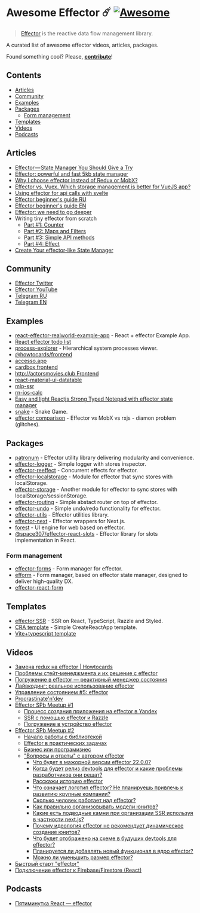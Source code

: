 # Awesome Effector ☄️ [![Awesome](https://awesome.re/badge.svg)](https://awesome.re)

> [Effector](https://effector.dev/) is the reactive data flow management library. 

A curated list of awesome effector videos, articles, packages.

Found something cool? Please, **[contribute](contributing.md)**!

## Contents

* [Articles](#articles) 
* [Community](#community) 
* [Examples](#examples)
* [Packages](#packages)
  * [Form management](#form-management)
* [Templates](#templates)
* [Videos](#videos)
* [Podcasts](#podcasts)

## Articles
* [Effector — State Manager You Should Give a Try](https://itnext.io/effector-state-manager-you-should-give-a-try-b46b917e51cc)
* [Effector: powerful and fast 5kb state manager](https://codeburst.io/effector-state-manager-6ee2e72e8e0b)
* [Why I choose effector instead of Redux or MobX?](https://dev.to/lessmess/why-i-choose-effector-instead-of-redux-or-mobx-3dl7)
* [Effector vs. Vuex. Which storage management is better for VueJS app?](https://medium.com/blue-harvest-tech-blog/effector-vs-vuex-which-storage-management-is-better-for-vuejs-app-54f3c3257b53)
* [Using effector for api calls with svelte](https://richey.codes/posts/using-efffector-for-api-calls-with-svelte/)
* [Effector beginner's guide RU](https://telegra.ph/Effector-beginners-guide-RU-10-22)
* [Effector beginner's guide EN](https://dev.to/yanlobat/effector-s-beginner-guide-3jl4)
* [Effector: we need to go deeper](https://dev.to/yumauri/effector-we-need-to-go-deeper-4geg)
* Writing tiny effector from scratch
  * [Part #1: Counter](https://dev.to/yumauri/e-wee-ctor-writing-tiny-effector-from-scratch-1-1kap)
  * [Part #2: Maps and Filters](https://dev.to/yumauri/e-wee-ctor-writing-tiny-effector-from-scratch-2-31po)
  * [Part #3: Simple API methods](https://dev.to/yumauri/e-wee-ctor-writing-tiny-effector-from-scratch-3-simple-api-methods-41f3)
  * [Part #4: Effect](https://dev.to/yumauri/e-wee-ctor-writing-tiny-effector-from-scratch-4-54b)
* [Create Your effector-like State Manager](https://dev.to/gigantz/create-your-effector-like-state-manager-1nfd)

## Community
* [Effector Twitter](https://twitter.com/EffectorJS)
* [Effector YouTube](https://www.youtube.com/channel/UCm8PRc_yjz3jXHH0JylVw1Q)
* [Telegram RU](https://t.me/effector_ru)
* [Telegram EN](https://t.me/effector_en)

## Examples
* [react-effector-realworld-example-app](https://github.com/mg901/react-effector-realworld-example-app) - React + effector Example App.
* [React effector todo list](https://codesandbox.io/s/react-effector-todo-list-o5yzj)
* [process-explorer](https://github.com/lessmess-dev/process-explorer) - Hierarchical system processes viewer.
* [@howtocards/frontend](https://github.com/howtocards/frontend)
* [accesso.app](https://github.com/accesso-app/frontend)
* [cardbox frontend](https://github.com/cardboxdev/frontend)
* [http://actorsmovies.club Frontend](https://github.com/today-/actorsmovies/)
* [react-material-ui-datatable](https://github.com/DTupalov/react-material-ui-datatable)
* [mlp-ssr](https://github.com/maxmitko/mlp-ssr)
* [rn-ios-calc](https://github.com/niksmr/rn-ios-calc)
* [Easy and light Reactjs Strong Typed Notepad with effector state manager](https://github.com/paurock/Strong-Typed-Notepad-Reactjs-w-Effector)
* [snake](https://github.com/userbq201/snake) - Snake Game.
* [effector comparison](https://codesandbox.io/s/effector-comparison-r9qy2) - Effector vs MobX vs rxjs - diamon problem (glitches).

## Packages

* [patronum](https://github.com/effector/patronum) - Effector utility library delivering modularity and convenience.
* [effector-logger](https://github.com/effector/logger) - Simple logger with stores inspector.
* [effector-reeffect](https://github.com/yumauri/effector-reeffect) - Concurrent effects for effector.
* [effector-localstorage](https://github.com/lessmess-dev/effector-localstorage) - Module for effector that sync stores with localStorage.
* [effector-storage](https://github.com/yumauri/effector-storage) - Another module for effector to sync stores with localStorage/sessionStorage.
* [effector-routing](https://github.com/Kelin2025/effector-routing) - Simple abstact router on top of effector.
* [effector-undo](https://github.com/tanyaisinmybed/effector-undo) - Simple undo/redo functionality for effector.
* [effector-utils](https://github.com/Kelin2025/effector-utils) - Effector utilities library.
* [effector-next](https://github.com/weyheyhey/effector-next) - Effector wrappers for Next.js.
* [forest](https://github.com/effector/effector/tree/master/packages/forest) - UI engine for web based on effector.
* [@space307/effector-react-slots](https://github.com/space307/effector-react-slots) - Effector library for slots implementation in React.

### Form management
* [effector-forms](https://github.com/aanation/effector-forms) - Form manager for effector.
* [efform](https://github.com/tehSLy/efform) - Form manager, based on effector state manager, designed to deliver high-quality DX.
* [effector-react-form](https://github.com/GTOsss/effector-react-form)

## Templates
* [effector SSR](https://github.com/effector/razzle-template) - SSR on React, TypeScript, Razzle and Styled.
* [CRA template](https://github.com/effector/cra-template) - Simple CreateReactApp template.
* [Vite+typescript template](https://github.com/mmnkuh/effector-vite-template)

## Videos
* [Замена redux на effector | Howtocards](https://www.youtube.com/watch?v=IXicdkQchTk)
* [Проблемы стейт-менеджмента и их решение с effector](https://www.youtube.com/watch?v=48XSmEIqbkI)
* [Погружение в effector — реактивный менеджер состояния](https://www.youtube.com/watch?v=cZcHF8a2ZA4)
* [Лайвкодинг: реальное использование effector](https://www.youtube.com/watch?v=fbtElWjOXV0)
* [Управление состоянием #5: effector](https://www.youtube.com/watch?v=fdjc5ZPckNo)
* [Procrastinate'n'dev](https://www.youtube.com/watch?v=LYo6l120pjk)
* [Effector SPb Meetup #1](https://youtu.be/IacUIo9fXhI)
  * [Процесс создания приложения на effector в Yandex](https://youtu.be/IacUIo9fXhI?t=217)
  * [SSR c помощью effector и Razzle](https://youtu.be/IacUIo9fXhI?t=4020)
  * [Погружение в устройство effector](https://youtu.be/IacUIo9fXhI?t=7451)
* [Effector SPb Meetup #2](https://youtu.be/nLYc4PaTXYk)
  * [Начало работы с библиотекой](https://youtu.be/nLYc4PaTXYk?t=188)
  * [Effector в практических задачах](https://youtu.be/nLYc4PaTXYk?t=4234)
  * [Бизнес или програмизнес](https://youtu.be/nLYc4PaTXYk?t=5620)
  * ["Вопросы и ответы" c автором effector](https://youtu.be/nLYc4PaTXYk?t=6919)
    * [Что будет в мажорной версии effector 22.0.0?](https://youtu.be/nLYc4PaTXYk?t=6935)
    * [Когда будет релиз devtools для effector и какие проблемы разработчиков они решат?](https://youtu.be/nLYc4PaTXYk?t=7247)
    * [Расскажи историю effector](https://youtu.be/nLYc4PaTXYk?t=7430)
    * [Что означает логотип effector? Не планируешь привлечь к развитию крупные компании?](https://youtu.be/nLYc4PaTXYk?t=7872)
    * [Сколько человек работает над effector?](https://youtu.be/nLYc4PaTXYk?t=7968)
    * [Как правильно организовывать модели юнитов?](https://youtu.be/nLYc4PaTXYk?t=8053)
    * [Какие есть подводные камни при организации SSR используя в частности next.js?](https://youtu.be/nLYc4PaTXYk?t=8272)
    * [Почему идеология effector не рекомендует динамическое создание юнитов?](https://youtu.be/nLYc4PaTXYk?t=8383)
    * [Что будет отображено на схеме в будущих devtools для effector?](https://youtu.be/nLYc4PaTXYk?t=8713)
    * [Планируется ли добавлять новый функционал в ядро effector?](https://youtu.be/nLYc4PaTXYk?t=9146)
    * [Можно ли уменьшить размер effector?](https://youtu.be/nLYc4PaTXYk?t=9498)
* [Быстрый старт "effector"](https://www.youtube.com/watch?v=daaVMSod-aM)
* [Подключение effector к Firebase/Firestore (React)](https://www.youtube.com/watch?v=UJ4KMO3mj9Y)

## Podcasts
* [Пятиминутка React — effector](https://soundcloud.com/5minreact/063-effector)

